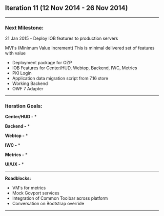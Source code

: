 ## Iteration 11 (12 Nov 2014 -  26 Nov 2014)

***

### Next Milestone:
21 Jan 2015 - Deploy IOB features to production servers

MVI's (Minimum Value Increment) This is minimal delivered set of features with value
* Deployment package for OZP
* IOB Features for Center/HUD, Webtop, Backend, IWC, Metrics
* PKI Login
* Application data migration script from 7.16 store
* Working Backend
* OWF 7 Adapter

***

### Iteration Goals:
**Center/HUD -**
* 

**Backend -**
* 

**Webtop -**
* 

**IWC -**
* 

**Metrics -**
* 

**UI/UX -**
* 


***

**Roadblocks:**
* VM's for metrics
* Mock Govport services
* Integration of Common Toolbar across platform
* Conversation on Bootstrap override 
***